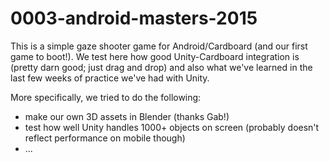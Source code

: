 # 0003-android-masters-2015

This is a simple gaze shooter game for Android/Cardboard (and our first game to boot!). We test here how good Unity-Cardboard integration is (pretty darn good; just drag and drop) and also what we've learned in the last few weeks of practice we've had with Unity.

More specifically, we tried to do the following:
  * make our own 3D assets in Blender (thanks Gab!)
  * test how well Unity handles 1000+ objects on screen (probably doesn't reflect performance on mobile though)
  * ...
